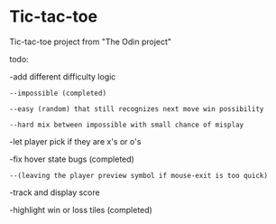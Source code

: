 # Tic-tac-toe
Tic-tac-toe project from "The Odin project"

todo:

-add different difficulty logic 

    --impossible (completed)
    
    --easy (random) that still recognizes next move win possibility
    
    --hard mix between impossible with small chance of misplay
    
-let player pick if they are x's or o's

-fix hover state bugs (completed)

    --(leaving the player preview symbol if mouse-exit is too quick)
    
-track and display score

-highlight win or loss tiles (completed)